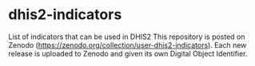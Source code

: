 # dhis2-indicators

List of indicators that can be used in DHIS2
This repository is posted on Zenodo (https://zenodo.org/collection/user-dhis2-indicators). 
Each new release is uploaded to Zenodo and given its own Digital Object Identifier. 



